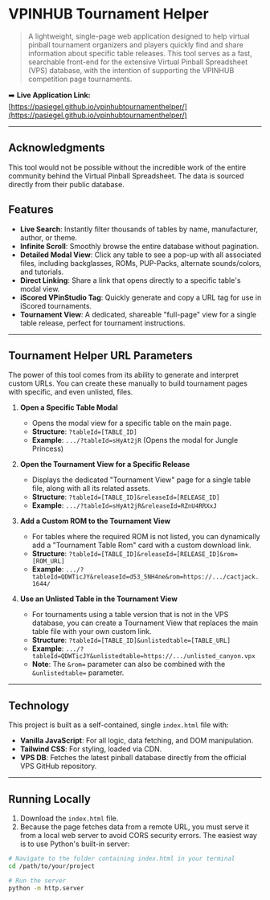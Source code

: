 # VPINHUB Tournament Helper

> A lightweight, single-page web application designed to help virtual pinball tournament organizers and players quickly find and share information about specific table releases. This tool serves as a fast, searchable front-end for the extensive Virtual Pinball Spreadsheet (VPS) database, with the intention of supporting the VPINHUB competition page tournaments.

➡️ **Live Application Link:** [https://pasiegel.github.io/vpinhubtournamenthelper/](https://pasiegel.github.io/vpinhubtournamenthelper/)

---

## Acknowledgments

This tool would not be possible without the incredible work of the entire community behind the Virtual Pinball Spreadsheet. The data is sourced directly from their public database.

## Features

-   **Live Search**: Instantly filter thousands of tables by name, manufacturer, author, or theme.
-   **Infinite Scroll**: Smoothly browse the entire database without pagination.
-   **Detailed Modal View**: Click any table to see a pop-up with all associated files, including backglasses, ROMs, PUP-Packs, alternate sounds/colors, and tutorials.
-   **Direct Linking**: Share a link that opens directly to a specific table's modal view.
-   **iScored VPinStudio Tag**: Quickly generate and copy a URL tag for use in iScored tournaments.
-   **Tournament View**: A dedicated, shareable "full-page" view for a single table release, perfect for tournament instructions.

---

## Tournament Helper URL Parameters

The power of this tool comes from its ability to generate and interpret custom URLs. You can create these manually to build tournament pages with specific, and even unlisted, files.

1.  **Open a Specific Table Modal**
    -   Opens the modal view for a specific table on the main page.
    -   **Structure**: `?tableId=[TABLE_ID]`
    -   **Example**: `.../?tableId=sHyAt2jR` (Opens the modal for Jungle Princess)

2.  **Open the Tournament View for a Specific Release**
    -   Displays the dedicated "Tournament View" page for a single table file, along with all its related assets.
    -   **Structure**: `?tableId=[TABLE_ID]&releaseId=[RELEASE_ID]`
    -   **Example**: `.../?tableId=sHyAt2jR&releaseId=RZnU4RRXxJ`

3.  **Add a Custom ROM to the Tournament View**
    -   For tables where the required ROM is not listed, you can dynamically add a "Tournament Table Rom" card with a custom download link.
    -   **Structure**: `?tableId=[TABLE_ID]&releaseId=[RELEASE_ID]&rom=[ROM_URL]`
    -   **Example**: `.../?tableId=QDWTicJY&releaseId=d53_5NH4ne&rom=https://.../cactjack.1644/`

4.  **Use an Unlisted Table in the Tournament View**
    -   For tournaments using a table version that is not in the VPS database, you can create a Tournament View that replaces the main table file with your own custom link.
    -   **Structure**: `?tableId=[TABLE_ID]&unlistedtable=[TABLE_URL]`
    -   **Example**: `.../?tableId=QDWTicJY&unlistedtable=https://.../unlisted_canyon.vpx`
    -   **Note**: The `&rom=` parameter can also be combined with the `&unlistedtable=` parameter.

---

## Technology

This project is built as a self-contained, single `index.html` file with:

-   **Vanilla JavaScript**: For all logic, data fetching, and DOM manipulation.
-   **Tailwind CSS**: For styling, loaded via CDN.
-   **VPS DB**: Fetches the latest pinball database directly from the official VPS GitHub repository.

---

## Running Locally

1.  Download the `index.html` file.
2.  Because the page fetches data from a remote URL, you must serve it from a local web server to avoid CORS security errors. The easiest way is to use Python's built-in server:

```bash
# Navigate to the folder containing index.html in your terminal
cd /path/to/your/project

# Run the server
python -m http.server
